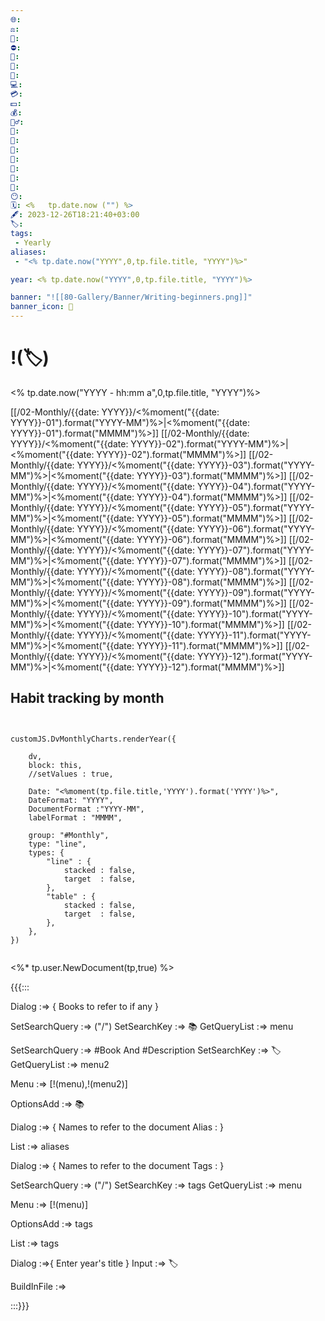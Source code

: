 ```yaml
---
🌐: 
⚖️: 
📕: 
⛔: 
🕌: 
🍩: 
🍴: 
💻: 
💳: 
💵: 
💰: 
🏋️‍♂️: 
💼: 
🏦: 
💸: 
📖: 
🥞: 
🍱: 
🍵: 
😶: 
🗓️: <%   tp.date.now ("") %>
🖋️: 2023-12-26T18:21:40+03:00
🏷️: 
tags:
 - Yearly
aliases:
 - "<% tp.date.now("YYYY",0,tp.file.title, "YYYY")%>"

year: <% tp.date.now("YYYY",0,tp.file.title, "YYYY")%>

banner: "![[80-Gallery/Banner/Writing-beginners.png]]"
banner_icon: 📆
---
```

# !(🏷️)
<% tp.date.now("YYYY  - hh:mm a",0,tp.file.title, "YYYY")%>




[[/02-Monthly/{{date: YYYY}}/<%moment("{{date: YYYY}}-01").format("YYYY-MM")%>|<%moment("{{date: YYYY}}-01").format("MMMM")%>]]
[[/02-Monthly/{{date: YYYY}}/<%moment("{{date: YYYY}}-02").format("YYYY-MM")%>|<%moment("{{date: YYYY}}-02").format("MMMM")%>]]
[[/02-Monthly/{{date: YYYY}}/<%moment("{{date: YYYY}}-03").format("YYYY-MM")%>|<%moment("{{date: YYYY}}-03").format("MMMM")%>]]
[[/02-Monthly/{{date: YYYY}}/<%moment("{{date: YYYY}}-04").format("YYYY-MM")%>|<%moment("{{date: YYYY}}-04").format("MMMM")%>]]
[[/02-Monthly/{{date: YYYY}}/<%moment("{{date: YYYY}}-05").format("YYYY-MM")%>|<%moment("{{date: YYYY}}-05").format("MMMM")%>]]
[[/02-Monthly/{{date: YYYY}}/<%moment("{{date: YYYY}}-06").format("YYYY-MM")%>|<%moment("{{date: YYYY}}-06").format("MMMM")%>]]
[[/02-Monthly/{{date: YYYY}}/<%moment("{{date: YYYY}}-07").format("YYYY-MM")%>|<%moment("{{date: YYYY}}-07").format("MMMM")%>]]
[[/02-Monthly/{{date: YYYY}}/<%moment("{{date: YYYY}}-08").format("YYYY-MM")%>|<%moment("{{date: YYYY}}-08").format("MMMM")%>]]
[[/02-Monthly/{{date: YYYY}}/<%moment("{{date: YYYY}}-09").format("YYYY-MM")%>|<%moment("{{date: YYYY}}-09").format("MMMM")%>]]
[[/02-Monthly/{{date: YYYY}}/<%moment("{{date: YYYY}}-10").format("YYYY-MM")%>|<%moment("{{date: YYYY}}-10").format("MMMM")%>]]
[[/02-Monthly/{{date: YYYY}}/<%moment("{{date: YYYY}}-11").format("YYYY-MM")%>|<%moment("{{date: YYYY}}-11").format("MMMM")%>]]
[[/02-Monthly/{{date: YYYY}}/<%moment("{{date: YYYY}}-12").format("YYYY-MM")%>|<%moment("{{date: YYYY}}-12").format("MMMM")%>]]


## Habit tracking by month
```dataviewjs


customJS.DvMonthlyCharts.renderYear({

	dv,
	block: this,
	//setValues : true,
	
	Date: "<%moment(tp.file.title,'YYYY').format('YYYY')%>",
	DateFormat: "YYYY",
	DocumentFormat :"YYYY-MM",
	labelFormat : "MMMM",
	
	group: "#Monthly",
	type: "line",
	types: {
		"line" : {
			stacked : false,
			target	: false,
		},
		"table" : {
			stacked : false,
			target	: false,
		},
	},
})
	
```




<%* tp.user.NewDocument(tp,true) %>

{{{:::

Dialog :=> {
Books to refer to if any
}

SetSearchQuery :=> ("/")
SetSearchKey :=> 📚
GetQueryList :=> menu

SetSearchQuery :=> #Book And #Description
SetSearchKey :=> 🏷️
GetQueryList :=> menu2

Menu :=> [!(menu),!(menu2)]

OptionsAdd :=> 📚

Dialog :=> {
Names to refer to the document
Alias :
}

List :=> aliases

Dialog :=> {
Names to refer to the document
Tags :
}

SetSearchQuery :=> ("/")
SetSearchKey :=> tags
GetQueryList :=> menu

Menu :=> [!(menu)]

OptionsAdd :=> tags

List :=> tags

Dialog :=>{
Enter year's title
}
Input :=> 🏷️

BuildInFile :=>

:::}}}